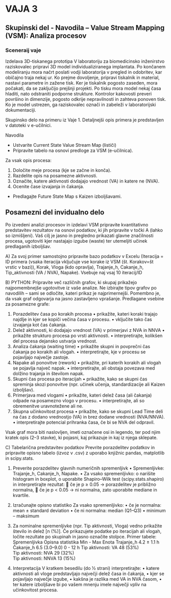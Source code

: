 # VAJA 3 

## Skupinski del - Navodila – Value Stream Mapping (VSM): Analiza procesov

### Sceneraij vaje
Izdelava 3D-tiskanega prototipa
V laboratoriju za biomedicinsko inženirstvo raziskovalec pripravi 3D model individualiziranega implantata. Po končanem modeliranju mora načrt poslati vodji laboratorija v pregled in odobritev, kar običajno traja nekaj ur. Ko prejme dovoljenje, pripravi tiskalnik in material, nastavi parametre in zažene tisk. Ker je tiskalnik pogosto zaseden, mora počakati, da se zaključijo prejšnji projekti. Po tisku mora model nekaj časa hladiti, nato odstraniti podporne strukture. Kontrolor kakovosti preveri površino in dimenzije, pogosto odkrije nepravilnosti in zahteva ponoven tisk. Ko je model ustrezen, ga raziskovalec označi in zabeleži v laboratorijski dokumentaciji.

Skupinsko delo na primeru iz Vaje 1. Detaljnejši opis primera je predstavljen v datoteki v e-učilnici.

Navodila
* Ustvarite Current State Value Stream Map (lističi)
* Pripravite tabelo na osnovi predloge za VSM (e-učilnica).

Za vsak opis procesa:
1. Določite meje procesa (kje se začne in konča).
2. Razdelite opis na posamezne aktivnosti.
3. Označite, katere aktivnosti dodajajo vrednost (VA) in katere ne (NVA).
4. Ocenite čase izvajanja in čakanja.

* Predlagajte Future State Map s Kaizen izboljšavami.

## Posamezni del invidualno delo 

Po izvedeni analizi procesov in izdelavi VSM pripravite kvantitativno predstavitev rezultatov na osnovi podatkov, ki jih pripravite v točki A (lahko so izmišljeni). Vaš cilj je jasno in pregledno prikazati glavne značilnosti procesa, ugotoviti kjer nastajajo izgube (waste) ter utemeljiti učinek predlaganih izboljšav. 

A) Za svoj primer samostojno pripravite bazo podatkov v Excelu (Iteracija = ID primera (vsaka iteracija vključuje vse korake iz VSM (št. Korakov=št vrstic v bazi)), Korak, Vloga (kdo opravlja), Trajanje_h, Cakanje_h, Tip_aktivnosti (VA / NVA), Napake). Vsebuje naj vsaj 10 iteracij/ID


B)	PYTHON: Pripravite več različnih grafov, ki skupaj prikažejo najpomembnejše ugotovitve iz vaše analize. Ne izbirajte tipov grafov po navodilih – sami se odločite, kateri prikaz je najprimernejši. Pomembno je, da vsak graf odgovarja na jasno zastavljeno vprašanje.
Predlagane vsebine za posamezne grafe:
1.	Porazdelitev časa po korakih procesa
•	prikažite, kateri koraki trajajo najdlje in kjer se kopiči večina časa v procesu.
•	vključite tako čas izvajanja kot čas čakanja.
2.	Delež aktivnosti, ki dodajajo vrednost (VA) v primerjavi z NVA in NNVA
•	prikažite strukturo procesa po vrsti aktivnosti.
•	interpretirajte, kolikšen del procesa dejansko ustvarja vrednost.
3.	Analiza čakanja (waiting time)
•	prikažite skupni in povprečni čas čakanja po korakih ali vlogah.
•	interpretirajte, kje v procesu se pojavljajo največje zastoje.
4.	Napake ali ponovitve (rework)
•	prikažite, pri katerih korakih ali vlogah se pojavlja največ napak.
•	interpretirajte, ali obstaja povezava med dolžino trajanja in številom napak.
5.	Skupni čas procesa po iteracijah
•	prikažite, kako se skupni čas spreminja skozi ponovitve (npr. učinek učenja, standardizacije ali Kaizen izboljšav).
6.	Primerjava med vlogami
•	prikažite, kateri delež časa (ali čakanja) odpade na posamezno vlogo v procesu.
•	interpretirajte, ali so obremenitve uravnotežene ali ne.
7.	Skupna učinkovitost procesa
•	prikažite, kako se skupni Lead Time deli na čas z dodano vrednostjo (VA) in brez dodane vrednosti (NVA/NNVA).
•	interpretirajte potencial prihranka časa, če bi se NVA del odpravil.

Vsak graf mora biti naslovljen, imeti označene osi in legendo, ter pod njim kratek opis (2–3 stavke), ki pojasni, kaj prikazuje in kaj iz njega sklepate.

C)	Tabelarična predstavitev podatkov
Prevrite porazdelitev podatkov in pripravite opisno tabelo (izvoz v .csv) z uporabo knjižnic pandas, matplotlib in scipy.stats.

1. Preverite porazdelitev glavnih numeričnih spremenljivk
•	Spremenljivke: Trajanje_h, Cakanje_h, Napake.
•	Za vsako spremenljivko:
o	narišite histogram in boxplot,
o	uporabite Shapiro–Wilk test (scipy.stats.shapiro) in interpretirajte rezultat:
	če je p ≥ 0.05 → porazdelitev je približno normalna,
	če je p < 0.05 → ni normalna, zato uporabite mediane in kvartile.

2. Izračunajte opisno statistiko
Za vsako spremenljivko:
•	če je normalna: mean ± standard deviation
•	če ni normalna: median (Q1–Q3)
•	minimum – maksimum

3. Za nominalne spremenljivke (npr. Tip aktivnosti, Vloga) vedno prikažite število in delež [n (%)]. 
Če prikazujete podatke po iteracijah ali vlogah, ločite rezultate po skupinah in jasno označite stolpce.
Primer tabele: 
Spremenljivka	Opisna statistika	Min - Max	Enota
Trajanje_h	4.2 ± 1.1		h
Čakanje_h	6.5 (3.0–9.0)	0 - 12	h
Tip aktivnosti: VA	48 (53%)		
Tip aktivnosti: NVA	29 (32%)		
Tip aktivnosti: NNVA	13 (15%)		

4. Interpretacija
V kratkem besedilu (do ½ strani) interpretirajte:
•	katere aktivnosti ali vloge predstavljajo največji delež časa in čakanja,
•	kjer se pojavljajo največje izgube,
•	kakšna je razlika med VA in NVA časom,
•	ter katere izboljšave bi po vašem mnenju imele največji vpliv na učinkovitost procesa.


